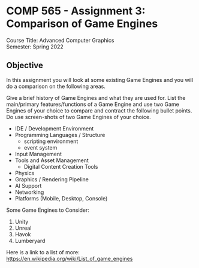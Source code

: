 # COMP 565 - Assignment 3: Comparison of Game Engines

Course Title: Advanced Computer Graphics<br/>
Semester: Spring 2022<br/>

## Objective
In this assignment you will look at some existing Game Engines and you will do a comparison on the following areas.

Give a brief history of Game Engines and what they are used for. List the main/primary features/functions of a Game Engine and use two Game Engines of your choice to compare and contract the following bullet points. Do use screen-shots of two Game Engines of your choice.

* IDE / Development Environment
* Programming Languages / Structure
    * scripting environment
    * event system
* Input Management
* Tools and Asset Management
    * Digital Content Creation Tools
* Physics
* Graphics / Rendering Pipeline
* AI Support
* Networking
* Platforms (Mobile, Desktop, Console)

Some Game Engines to Consider:

1. Unity
2. Unreal
3. Havok
4. Lumberyard

Here is a link to a list of more: https://en.wikipedia.org/wiki/List_of_game_engines
